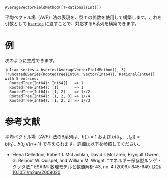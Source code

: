 ```
AverageVectorFieldMethod([T=Rational{Int}])
```

平均ベクトル場（AVF）法の表現を、型 `T` の係数を使用して構築します。これを引数として [`bseries`](@ref) に渡すことで、対応するB系列を構築できます。

# 例

次のように生成できます。

```jldoctest
julia> series = bseries(AverageVectorFieldMethod(), 3)
TruncatedBSeries{RootedTree{Int64, Vector{Int64}}, Rational{Int64}} with 5 entries:
  RootedTree{Int64}: Int64[]   => 1
  RootedTree{Int64}: [1]       => 1
  RootedTree{Int64}: [1, 2]    => 1//2
  RootedTree{Int64}: [1, 2, 3] => 1//4
  RootedTree{Int64}: [1, 2, 2] => 1//3
```

# 参考文献

平均ベクトル場（AVF）法のB系列は、$b(.) = 1$ および $b([t_1, ..., t_n]) = b(t_1)...b(t_n) / (n + 1)$ で与えられます。詳細は以下を参照してください。

  * Elena Celledoni, Robert I. McLachlan, David I. McLaren, Brynjulf Owren, G. Reinout W. Quispel, and William M. Wright. "エネルギー保存型ルンゲ・クッタ法." ESAIM: 数理モデルと数値解析 43, no. 4 (2009): 645-649. [DOI: 10.1051/m2an/2009020](https://doi.org/10.1051/m2an/2009020)
